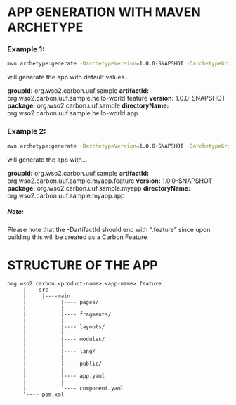 # APP GENERATION WITH MAVEN ARCHETYPE

### Example 1:

```bash
mvn archetype:generate -DarchetypeVersion=1.0.0-SNAPSHOT -DarchetypeGroupId=org.wso2.carbon.uuf.maven -DarchetypeArtifactId=uuf-app-archetype
```

will generate the app with default values...

**groupId:** org.wso2.carbon.uuf.sample
**artifactId:** org.wso2.carbon.uuf.sample.hello-world.feature
**version:** 1.0.0-SNAPSHOT
**package:** org.wso2.carbon.uuf.sample
**directoryName:** org.wso2.carbon.uuf.sample.hello-world.app

### Example 2:

```bash
mvn archetype:generate -DarchetypeVersion=1.0.0-SNAPSHOT -DarchetypeGroupId=org.wso2.carbon.uuf.maven -DarchetypeArtifactId=uuf-app-archetype -DgroupId=org.wso2.carbon.uuf.sample -DartifactId=org.wso2.carbon.uuf.sample.myapp.feature -Dversion=1.0.0-SNAPSHOT -DdirectoryName=org.wso2.carbon.uuf.sample.myapp.app
```

will generate the app with...

**groupId:** org.wso2.carbon.uuf.sample
**artifactId:** org.wso2.carbon.uuf.sample.myapp.feature
**version:** 1.0.0-SNAPSHOT
**package:** org.wso2.carbon.uuf.sample.myapp
**directoryName:** org.wso2.carbon.uuf.sample.myapp.app

##### Note:

Please note that the -DartifactId should end with “.feature” since upon building this will be created as a Carbon Feature

# STRUCTURE OF THE APP

```
org.wso2.carbon.<product-name>.<app-name>.feature
     |----src
     |     |----main
     |           |---- pages/
     |           |
     |           |---- fragments/
     |           |
     |           |---- layouts/
     |           |
     |           |---- modules/
     |           |
     |           |---- lang/
     |           |
     |           |---- public/
     |           |
     |           |---- app.yaml
     |           |
     |           ‘---- component.yaml
     ‘---- pom.xml

```

